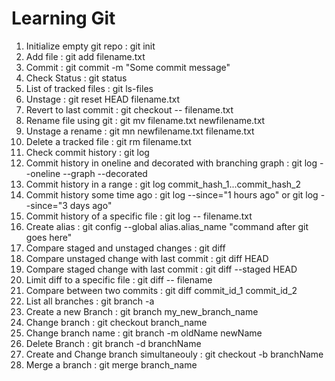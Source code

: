 # Learning Git

1. Initialize empty git repo : git init
2. Add file : git add filename.txt
3. Commit : git commit -m "Some commit message"
4. Check Status : git status
5. List of tracked files : git ls-files
6. Unstage : git reset HEAD filename.txt
7. Revert to last commit : git checkout -- filename.txt
8. Rename file using git : git mv filename.txt newfilename.txt
9. Unstage a rename : git mn newfilename.txt filename.txt
10. Delete a tracked file : git rm filename.txt
11. Check commit history : git log
12. Commit history in oneline and decorated with branching graph : git log --oneline --graph --decorated
13. Commit history in a range : git log commit_hash_1...commit_hash_2
14. Commit history some time ago : git log --since="1 hours ago" or git log --since="3 days ago"
15. Commit history of a specific file : git log -- filename.txt
16. Create alias : git config --global alias.alias_name "command after git goes here"
17. Compare staged and unstaged changes : git diff
18. Compare unstaged change with last commit : git diff HEAD
19. Compare staged change with last commit : git diff --staged HEAD
20. Limit diff to a specific file : git diff -- filename
21. Compare between two commits : git diff commit_id_1 commit_id_2
22. List all branches : git branch -a
23. Create a new Branch : git branch my_new_branch_name
24. Change branch : git checkout branch_name
25. Change branch name : git branch -m oldName newName
26. Delete Branch : git branch -d branchName
27. Create and Change branch simultaneouly : git checkout -b branchName
28. Merge a branch : git merge branch_name